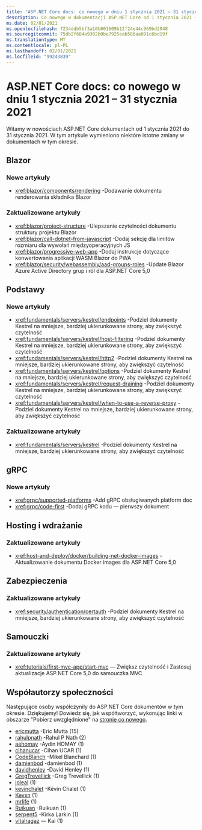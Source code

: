 ```yaml
---
title: 'ASP.NET Core docs: co nowego w dniu 1 stycznia 2021 – 31 stycznia 2021'
description: Co nowego w dokumentacji ASP.NET Core od 1 stycznia 2021 – 31 stycznia 2021.
ms.date: 02/01/2021
ms.openlocfilehash: 7234ddb5bf3a10b001609b12f24e44c969bd2948
ms.sourcegitcommit: 75db2f684a9302b0be7925eab586aa091c6bd19f
ms.translationtype: MT
ms.contentlocale: pl-PL
ms.lasthandoff: 02/01/2021
ms.locfileid: "99243839"
---
```

# <a name="aspnet-core-docs-whats-new-for-january-1-2021---january-31-2021"></a>ASP.NET Core docs: co nowego w dniu 1 stycznia 2021 – 31 stycznia 2021

Witamy w nowościach ASP.NET Core dokumentach od 1 stycznia 2021 do 31 stycznia 2021. W tym artykule wymieniono niektóre istotne zmiany w dokumentach w tym okresie.

## <a name="blazor"></a>Blazor

### <a name="new-articles"></a>Nowe artykuły

- <xref:blazor/components/rendering> -Dodawanie dokumentu renderowania składnika Blazor

### <a name="updated-articles"></a>Zaktualizowane artykuły

- <xref:blazor/project-structure> -Ulepszanie czytelności dokumentu struktury projektu Blazor
- <xref:blazor/call-dotnet-from-javascript> -Dodaj sekcję dla limitów rozmiaru dla wywołań międzyoperacyjnych JS
- <xref:blazor/progressive-web-app> -Dodaj instrukcje dotyczące konwertowania aplikacji WASM Blazor do PWA
- <xref:blazor/security/webassembly/aad-groups-roles> -Update Blazor Azure Active Directory grup i ról dla ASP.NET Core 5,0

## <a name="fundamentals"></a>Podstawy

### <a name="new-articles"></a>Nowe artykuły

- <xref:fundamentals/servers/kestrel/endpoints> -Podziel dokumenty Kestrel na mniejsze, bardziej ukierunkowane strony, aby zwiększyć czytelność
- <xref:fundamentals/servers/kestrel/host-filtering> -Podziel dokumenty Kestrel na mniejsze, bardziej ukierunkowane strony, aby zwiększyć czytelność
- <xref:fundamentals/servers/kestrel/http2> -Podziel dokumenty Kestrel na mniejsze, bardziej ukierunkowane strony, aby zwiększyć czytelność
- <xref:fundamentals/servers/kestrel/options> -Podziel dokumenty Kestrel na mniejsze, bardziej ukierunkowane strony, aby zwiększyć czytelność
- <xref:fundamentals/servers/kestrel/request-draining> -Podziel dokumenty Kestrel na mniejsze, bardziej ukierunkowane strony, aby zwiększyć czytelność
- <xref:fundamentals/servers/kestrel/when-to-use-a-reverse-proxy> -Podziel dokumenty Kestrel na mniejsze, bardziej ukierunkowane strony, aby zwiększyć czytelność

### <a name="updated-articles"></a>Zaktualizowane artykuły

- <xref:fundamentals/servers/kestrel> -Podziel dokumenty Kestrel na mniejsze, bardziej ukierunkowane strony, aby zwiększyć czytelność

## <a name="grpc"></a>gRPC

### <a name="new-articles"></a>Nowe artykuły

- <xref:grpc/supported-platforms> -Add gRPC obsługiwanych platform doc
- <xref:grpc/code-first> -Dodaj gRPC kodu — pierwszy dokument

## <a name="hosting-and-deployment"></a>Hosting i wdrażanie

### <a name="updated-articles"></a>Zaktualizowane artykuły

- <xref:host-and-deploy/docker/building-net-docker-images> -Aktualizowanie dokumentu Docker images dla ASP.NET Core 5,0

## <a name="security"></a>Zabezpieczenia

### <a name="updated-articles"></a>Zaktualizowane artykuły

- <xref:security/authentication/certauth> -Podziel dokumenty Kestrel na mniejsze, bardziej ukierunkowane strony, aby zwiększyć czytelność

## <a name="tutorials"></a>Samouczki

### <a name="updated-articles"></a>Zaktualizowane artykuły

- <xref:tutorials/first-mvc-app/start-mvc> — Zwiększ czytelność i Zastosuj aktualizacje ASP.NET Core 5,0 do samouczka MVC

## <a name="community-contributors"></a>Współautorzy społeczności

Następujące osoby współczyniły do ASP.NET Core dokumentów w tym okresie. Dziękujemy! Dowiedz się, jak współtworzyć, wykonując linki w obszarze "Pobierz uwzględnione" na [stronie co nowego](index.yml).

- [ericmutta](https://github.com/ericmutta) -Eric Mutta (15)
- [rahulpnath](https://github.com/rahulpnath) -Rahul P Nath (2)
- [aehomay](https://github.com/aehomay) -Aydin HOMAY (1)
- [cihanucar](https://github.com/cihanucar) -Cihan UCAR (1)
- [CodeBlanch](https://github.com/CodeBlanch) -Mikel Blanchard (1)
- [damienbod](https://github.com/damienbod) -damienbod (1)
- [davidhenley](https://github.com/davidhenley) -David Henley (1)
- [GregTrevellick](https://github.com/GregTrevellick) -Greg Trevellick (1)
- [joleal](https://github.com/joleal) (1)
- [kevinchalet](https://github.com/kevinchalet) -Kévin Chalet (1)
- [Kevxn](https://github.com/Kevxn) (1)
- [mrlife](https://github.com/mrlife) (1)
- [Ruikuan](https://github.com/Ruikuan) -Ruikuan (1)
- [serpent5](https://github.com/serpent5) -Kirka Larkin (1)
- [vitalragaz](https://github.com/vitalragaz) — Kai (1)
